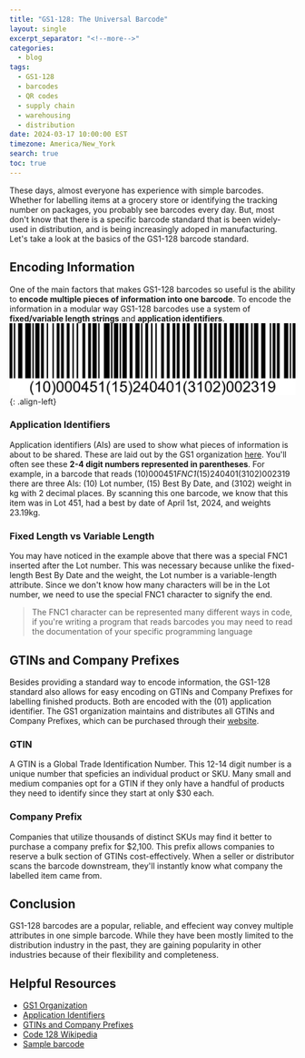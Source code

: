 ```yaml
---
title: "GS1-128: The Universal Barcode"
layout: single
excerpt_separator: "<!--more-->"
categories:
  - blog
tags:
  - GS1-128
  - barcodes
  - QR codes
  - supply chain
  - warehousing
  - distribution
date: 2024-03-17 10:00:00 EST
timezone: America/New_York
search: true
toc: true
---
```


These days, almost everyone has experience with simple barcodes. Whether for labelling items at a grocery store or identifying the tracking number on packages, you probably see barcodes every day. But, most don't know that there is a specific barcode standard that is been widely-used in distribution, and is being increasingly adoped in manufacturing. Let's take a look at the basics of the GS1-128 barcode standard.

## Encoding Information
One of the main factors that makes GS1-128 barcodes so useful is the ability to **encode multiple pieces of information into one barcode**. To encode the information in a modular way GS1-128 barcodes use a system of **fixed/variable length strings** and **application identifiers**.
![styled-image](/assets/images/gs1BarcodeExample.png "This is some hover text"){: .align-left}
<br>
### Application Identifiers
Application identifiers (AIs) are used to show what pieces of information is about to be shared. These are laid out by the GS1 organization [here](https://ref.gs1.org/ai/). You'll often see these **2-4 digit numbers represented in parentheses**. For example, in a barcode that reads (10)000451*FNC1*(15)240401(3102)002319 there are three AIs: (10) Lot number, (15) Best By Date, and (3102) weight in kg with 2 decimal places. By scanning this one barcode, we know that this item was in Lot 451, had a best by date of April 1st, 2024, and weights 23.19kg.
### Fixed Length vs Variable Length
You may have noticed in the example above that there was a special FNC1 inserted after the Lot number. This was necessary because unlike the fixed-length Best By Date and the weight, the Lot number is a variable-length attribute. Since we don't know how many characters will be in the Lot number, we need to use the special FNC1 character to signify the end.
>The FNC1 character can be represented many different ways in code, if you're writing a program that reads barcodes you may need to read the documentation of your specific programming language

## GTINs and Company Prefixes
Besides providing a standard way to encode information, the GS1-128 standard also allows for easy encoding on GTINs and Company Prefixes for labelling finished products. Both are encoded with the (01) application identifier. The GS1 organization maintains and distributes all GTINs and Company Prefixes, which can be purchased through their [website](https://www.gs1us.org/upcs-barcodes-prefixes/how-to-get-a-upc-barcode).
### GTIN
A GTIN is a Global Trade Identification Number. This 12-14 digit number is a unique number that speficies an individual product or SKU. Many small and medium companies opt for a GTIN if they only have a handful of products they need to identify since they start at only $30 each.
### Company Prefix
Companies that utilize thousands of distinct SKUs may find it better to purchase a company prefix for $2,100. This prefix allows companies to reserve a bulk section of GTINs cost-effectively. When a seller or distributor scans the barcode downstream, they'll instantly know what company the labelled item came from.

## Conclusion
GS1-128 barcodes are a popular, reliable, and effecient way convey multiple attributes in one simple barcode. While they have been mostly limited to the distribution industry in the past, they are gaining popularity in other industries because of their flexibility and completeness.

## Helpful Resources
* [GS1 Organization](https://www.gs1us.org)
* [Application Identifiers](https://ref.gs1.org/ai/)
* [GTINs and Company Prefixes](https://www.gs1us.org/upcs-barcodes-prefixes/how-to-get-a-upc-barcode)
* [Code 128 Wikipedia](https://en.wikipedia.org/wiki/Code_128)
* [Sample barcode](https://barcode.tec-it.com/en/GS1-128?data=10000451%5CF152404013102002319)
